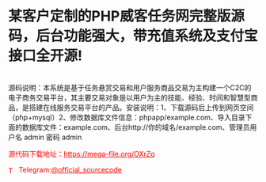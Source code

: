 # 某客户定制的PHP威客任务网完整版源码，后台功能强大，带充值系统及支付宝接口全开源!

<br>源码说明：本系统是基于任务悬赏交易和用户服务商品交易为主构建一个C2C的电子商务交易平台，其主要交易对象是以用户为主的技能、经验、时间和智慧型商品，是搭建在线服务交易平台的产品。安装说明：1、下载源码后上传到网页空间（php+mysql）2、修改数据库文件信息：phpapp/example.com、导入目录下面的数据库文件：example.com、后台http://你的域名/example.com、管理员用户名 admin 密码 admin<br>


<p style="color: red;">源代码下载地址：<a href="https://mega-file.org/OXrZq" style="color: red;">https://mega-file.org/OXrZq</a></p><p style="color: red;"><img src="https://cdn-icons-png.flaticon.com/512/2111/2111646.png" alt="Telegram Icon" style="width: 16px; vertical-align: middle; margin-right: 5px;">Telegram:<a href="https://t.me/official_sourcecode" style="color: red;">@official_sourcecode</a></p>